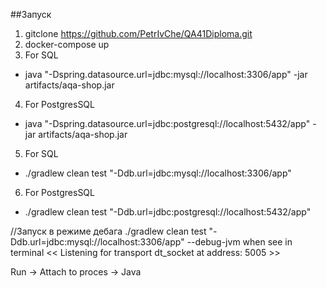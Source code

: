 ##Запуск
1. gitclone  https://github.com/PetrIvChe/QA41Diploma.git
2. docker-compose up
3. For SQL
* java "-Dspring.datasource.url=jdbc:mysql://localhost:3306/app" -jar artifacts/aqa-shop.jar
4. For PostgresSQL 
* java "-Dspring.datasource.url=jdbc:postgresql://localhost:5432/app" -jar artifacts/aqa-shop.jar
5. For SQL 
* ./gradlew clean test "-Ddb.url=jdbc:mysql://localhost:3306/app"
6. For PostgresSQL
* ./gradlew clean test "-Ddb.url=jdbc:postgresql://localhost:5432/app"

//Запуск в режиме дебага
./gradlew clean test "-Ddb.url=jdbc:mysql://localhost:3306/app" --debug-jvm
when see  in terminal << Listening for transport dt_socket at address: 5005 >>

Run -> Attach to proces -> Java